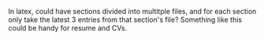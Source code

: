 In latex, could have sections divided into multitple files, and for each section only take the latest 3 entries from that section's file? Something like this could be handy for resume and CVs. 